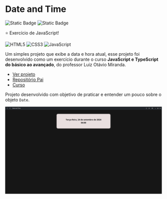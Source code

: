 # Date and Time

![Static Badge](https://img.shields.io/badge/made_by-alemobn-0D0C0C)
![Static Badge](https://img.shields.io/badge/license-MIT-0D0C0C)

⭐ Exercício de JavaScript!

![HTML5](https://img.shields.io/badge/html5-%23E34F26.svg?style=for-the-badge&logo=html5&logoColor=white)
![CSS3](https://img.shields.io/badge/css3-%231572B6.svg?style=for-the-badge&logo=css3&logoColor=white)
![JavaScript](https://img.shields.io/badge/javascript-%23323330.svg?style=for-the-badge&logo=javascript&logoColor=%23F7DF1E)

Um simples projeto que exibe a data e hora atual, esse projeto foi desenvolvido como um exercício durante o curso **JavaScript e TypeScript do básico ao avançado**, do professor Luiz Otávio Miranda.

* [Ver projeto](https://alemobn.github.io/date-and-time-js/)
* [Repositório Pai](https://www.github.com/alemobn/date-and-time-js)
* [Curso](https://www.udemy.com/course/curso-de-javascript-moderno-do-basico-ao-avancado/learn/lecture/16342392?start=0#overview)

Projeto desenvolvido com objetivo de praticar e entender um pouco sobre o objeto `Date`.

![Demo](docs/demo.png)